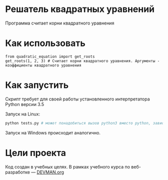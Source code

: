 # Решатель квадратных уравнений

Программа считает корни квадратного уравнения

# Как использовать

```
from quadratic_equation import get_roots
get_roots(1, 2, 3) # Считает корни квадратного уравнения. Аргументы - коэффициенты квадратного уравнения
```

# Как запустить

Скрипт требует для своей работы установленного интерпретатора Python версии 3.5

Запуск на Linux:

```bash
python tests.py # может понадобиться вызов python3 вместо python, зависит от настроек операционной системы
```

Запуск на Windows происходит аналогично.

# Цели проекта

Код создан в учебных целях. В рамках учебного курса по веб-разработке ― [DEVMAN.org](https://devman.org)
